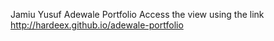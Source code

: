 Jamiu Yusuf Adewale Portfolio
Access the view using the link http://hardeex.github.io/adewale-portfolio
